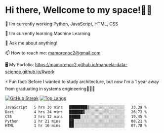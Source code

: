 # Hi there, Wellcome to my space!✌🏾

🔭 I’m currently working Python, JavaScript, HTML, CSS

🌱 I’m currently learning Machine Learning

💬 Ask me about anything!

📫 How to reach me: mamorenoc2@gmail.com

🖥️ My Porfolio: https://mamorenoc2.github.io/manuela-data-science.github.io/#work

⚡ Fun fact: Before I wanted to study architecture, but now I'm a 1 year away from graduating in systems engineering🤣🤣🤣

[![GitHub Streak](https://streak-stats.demolab.com/?user=mamorenoc2&theme=tokyonight_duo)](https://git.io/streak-stats)                 [![Top Langs](https://github-readme-stats.vercel.app/api/top-langs/?username=mamorenoc2&layout=compact&theme=tokyonight)](https://github.com/anuraghazra/github-readme-stats)

<!--START_SECTION:waka-->

```txt
JavaScript   5 hrs 30 mins   ████████▒░░░░░░░░░░░░░░░░   33.39 %
Dart         4 hrs 24 mins   ██████▓░░░░░░░░░░░░░░░░░░   26.72 %
CSS          3 hrs 12 mins   █████░░░░░░░░░░░░░░░░░░░░   19.45 %
Python       1 hr 21 mins    ██░░░░░░░░░░░░░░░░░░░░░░░   08.21 %
HTML         1 hr 16 mins    ██░░░░░░░░░░░░░░░░░░░░░░░   07.78 %
```

<!--END_SECTION:waka-->
